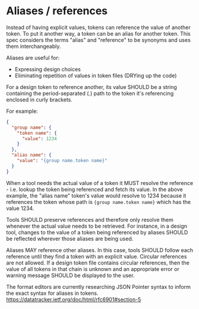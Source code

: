 # Aliases / references

Instead of having explicit values, tokens can reference the value of another token. To put it another way, a token can be an alias for another token. This spec considers the terms "alias" and "reference" to be synonyms and uses them interchangeably.

Aliases are useful for:

- Expressing design choices
- Eliminating repetition of values in token files (DRYing up the code)

For a design token to reference another, its value SHOULD be a string containing the period-separated (.) path to the token it's referencing enclosed in curly brackets.

For example:

<aside class="example">

```json
{
  "group name": {
    "token name": {
      "value": 1234
    }
  },
  "alias name": {
    "value": "{group name.token name}"
  }
}
```

</aside>

When a tool needs the actual value of a token it MUST resolve the reference - i.e. lookup the token being referenced and fetch its value. In the above example, the "alias name" token's value would resolve to 1234 because it references the token whose path is `{group name.token name}` which has the value 1234.

Tools SHOULD preserve references and therefore only resolve them whenever the actual value needs to be retrieved. For instance, in a design tool, changes to the value of a token being referenced by aliases SHOULD be reflected wherever those aliases are being used.

Aliases MAY reference other aliases. In this case, tools SHOULD follow each reference until they find a token with an explicit value. Circular references are not allowed. If a design token file contains circular references, then the value of all tokens in that chain is unknown and an appropriate error or warning message SHOULD be displayed to the user.

<p class="ednote" title="JSON Pointer syntax">
  The format editors are currently researching JSON Pointer syntax to inform the exact syntax for aliases in tokens. <a href="https://datatracker.ietf.org/doc/html/rfc6901#section-5">https://datatracker.ietf.org/doc/html/rfc6901#section-5</a>
</p>
